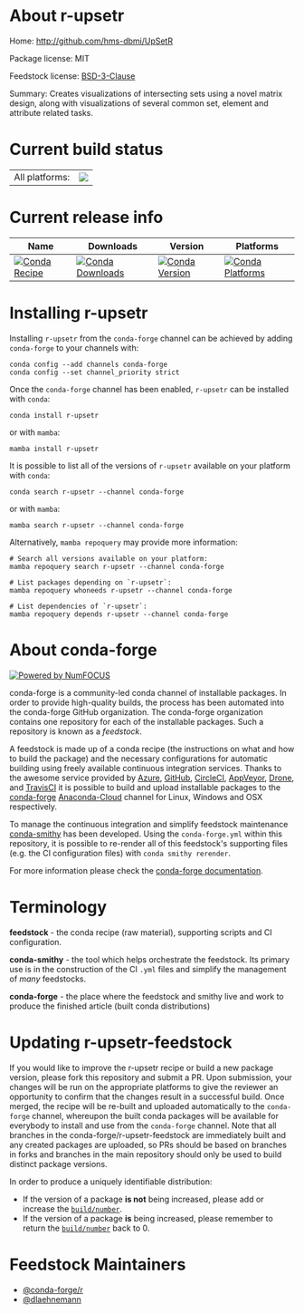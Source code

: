 About r-upsetr
==============

Home: http://github.com/hms-dbmi/UpSetR

Package license: MIT

Feedstock license: [BSD-3-Clause](https://github.com/conda-forge/r-upsetr-feedstock/blob/main/LICENSE.txt)

Summary: Creates visualizations of intersecting sets using a novel matrix design, along with visualizations of several common set, element and attribute related tasks.

Current build status
====================


<table><tr><td>All platforms:</td>
    <td>
      <a href="https://dev.azure.com/conda-forge/feedstock-builds/_build/latest?definitionId=1767&branchName=main">
        <img src="https://dev.azure.com/conda-forge/feedstock-builds/_apis/build/status/r-upsetr-feedstock?branchName=main">
      </a>
    </td>
  </tr>
</table>

Current release info
====================

| Name | Downloads | Version | Platforms |
| --- | --- | --- | --- |
| [![Conda Recipe](https://img.shields.io/badge/recipe-r--upsetr-green.svg)](https://anaconda.org/conda-forge/r-upsetr) | [![Conda Downloads](https://img.shields.io/conda/dn/conda-forge/r-upsetr.svg)](https://anaconda.org/conda-forge/r-upsetr) | [![Conda Version](https://img.shields.io/conda/vn/conda-forge/r-upsetr.svg)](https://anaconda.org/conda-forge/r-upsetr) | [![Conda Platforms](https://img.shields.io/conda/pn/conda-forge/r-upsetr.svg)](https://anaconda.org/conda-forge/r-upsetr) |

Installing r-upsetr
===================

Installing `r-upsetr` from the `conda-forge` channel can be achieved by adding `conda-forge` to your channels with:

```
conda config --add channels conda-forge
conda config --set channel_priority strict
```

Once the `conda-forge` channel has been enabled, `r-upsetr` can be installed with `conda`:

```
conda install r-upsetr
```

or with `mamba`:

```
mamba install r-upsetr
```

It is possible to list all of the versions of `r-upsetr` available on your platform with `conda`:

```
conda search r-upsetr --channel conda-forge
```

or with `mamba`:

```
mamba search r-upsetr --channel conda-forge
```

Alternatively, `mamba repoquery` may provide more information:

```
# Search all versions available on your platform:
mamba repoquery search r-upsetr --channel conda-forge

# List packages depending on `r-upsetr`:
mamba repoquery whoneeds r-upsetr --channel conda-forge

# List dependencies of `r-upsetr`:
mamba repoquery depends r-upsetr --channel conda-forge
```


About conda-forge
=================

[![Powered by
NumFOCUS](https://img.shields.io/badge/powered%20by-NumFOCUS-orange.svg?style=flat&colorA=E1523D&colorB=007D8A)](https://numfocus.org)

conda-forge is a community-led conda channel of installable packages.
In order to provide high-quality builds, the process has been automated into the
conda-forge GitHub organization. The conda-forge organization contains one repository
for each of the installable packages. Such a repository is known as a *feedstock*.

A feedstock is made up of a conda recipe (the instructions on what and how to build
the package) and the necessary configurations for automatic building using freely
available continuous integration services. Thanks to the awesome service provided by
[Azure](https://azure.microsoft.com/en-us/services/devops/), [GitHub](https://github.com/),
[CircleCI](https://circleci.com/), [AppVeyor](https://www.appveyor.com/),
[Drone](https://cloud.drone.io/welcome), and [TravisCI](https://travis-ci.com/)
it is possible to build and upload installable packages to the
[conda-forge](https://anaconda.org/conda-forge) [Anaconda-Cloud](https://anaconda.org/)
channel for Linux, Windows and OSX respectively.

To manage the continuous integration and simplify feedstock maintenance
[conda-smithy](https://github.com/conda-forge/conda-smithy) has been developed.
Using the ``conda-forge.yml`` within this repository, it is possible to re-render all of
this feedstock's supporting files (e.g. the CI configuration files) with ``conda smithy rerender``.

For more information please check the [conda-forge documentation](https://conda-forge.org/docs/).

Terminology
===========

**feedstock** - the conda recipe (raw material), supporting scripts and CI configuration.

**conda-smithy** - the tool which helps orchestrate the feedstock.
                   Its primary use is in the construction of the CI ``.yml`` files
                   and simplify the management of *many* feedstocks.

**conda-forge** - the place where the feedstock and smithy live and work to
                  produce the finished article (built conda distributions)


Updating r-upsetr-feedstock
===========================

If you would like to improve the r-upsetr recipe or build a new
package version, please fork this repository and submit a PR. Upon submission,
your changes will be run on the appropriate platforms to give the reviewer an
opportunity to confirm that the changes result in a successful build. Once
merged, the recipe will be re-built and uploaded automatically to the
`conda-forge` channel, whereupon the built conda packages will be available for
everybody to install and use from the `conda-forge` channel.
Note that all branches in the conda-forge/r-upsetr-feedstock are
immediately built and any created packages are uploaded, so PRs should be based
on branches in forks and branches in the main repository should only be used to
build distinct package versions.

In order to produce a uniquely identifiable distribution:
 * If the version of a package **is not** being increased, please add or increase
   the [``build/number``](https://docs.conda.io/projects/conda-build/en/latest/resources/define-metadata.html#build-number-and-string).
 * If the version of a package **is** being increased, please remember to return
   the [``build/number``](https://docs.conda.io/projects/conda-build/en/latest/resources/define-metadata.html#build-number-and-string)
   back to 0.

Feedstock Maintainers
=====================

* [@conda-forge/r](https://github.com/conda-forge/r/)
* [@dlaehnemann](https://github.com/dlaehnemann/)

